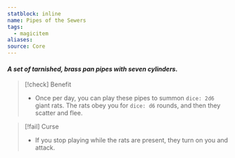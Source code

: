```yaml
---
statblock: inline
name: Pipes of the Sewers
tags:
  - magicitem
aliases: 
source: Core
---
```

#### *A set of tarnished, brass pan pipes with seven cylinders.*

>[!check] Benefit
>- Once per day, you can play these pipes to summon `dice: 2d6` giant rats. The rats obey you for `dice: d6` rounds, and then they scatter and flee.

>[!fail] Curse
>- If you stop playing while the rats are present, they turn on you and attack.
